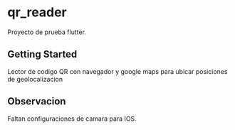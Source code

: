 # qr_reader

Proyecto de prueba flutter.


## Getting Started

Lector de codigo QR con navegador y google maps para ubicar posiciones de geolocalizacion

## Observacion
Faltan configuraciones de camara para IOS.
